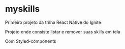 # myskills
Primeiro projeto da trilha React Native do Ignite

Projeto onde consiste listar e remover suas skills em tela

Com Styled-components
